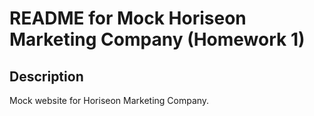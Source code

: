 # README for Mock Horiseon Marketing Company (Homework 1)

## Description

Mock website for Horiseon Marketing Company.


